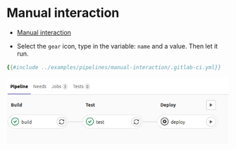 # Manual interaction


* [Manual interaction](https://docs.gitlab.com/ee/ci/pipelines/#add-manual-interaction-to-your-pipeline)

* Select the `gear` icon, type in the variable: `name` and a value. Then let it run.

```yaml
{{#include ../examples/pipelines/manual-interaction/.gitlab-ci.yml}}
```

![Manual interaction](img/manual-interaction.png)


